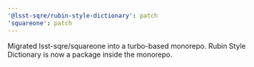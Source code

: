 ```yaml
---
'@lsst-sqre/rubin-style-dictionary': patch
'squareone': patch
---
```


Migrated lsst-sqre/squareone into a turbo-based monorepo. Rubin Style Dictionary is now a package inside the monorepo.
